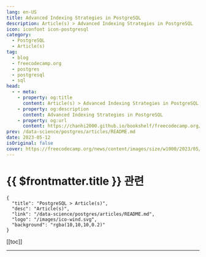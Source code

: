 ```yaml
---
lang: en-US
title: Advanced Indexing Strategies in PostgreSQL
description: Article(s) > Advanced Indexing Strategies in PostgreSQL
icon: iconfont icon-postgresql
category: 
  - PostgreSQL
  - Article(s)
tag: 
  - blog
  - freecodecamp.org
  - postgres
  - postgresql
  - sql
head:
  - - meta:
    - property: og:title
      content: Article(s) > Advanced Indexing Strategies in PostgreSQL
    - property: og:description
      content: Advanced Indexing Strategies in PostgreSQL
    - property: og:url
      content: https://chanhi2000.github.io/bookshelf/freecodecamp.org/postgresql-indexing-strategies.html
prev: /data-science/postgres/articles/README.md
date: 2023-05-12
isOriginal: false
cover: https://freecodecamp.org/news/content/images/size/w1000/2023/05/postresql-indexing.jpg
---
```


# {{ $frontmatter.title }} 관련

```component VPCard
{
  "title": "PostgreSQL > Article(s)",
  "desc": "Article(s)",
  "link": "/data-science/postgres/articles/README.md",
  "logo": "/images/ico-wind.svg",
  "background": "rgba(10,10,10,0.2)"
}
```

[[toc]]

---

<SiteInfo
  name="Advanced Indexing Strategies in PostgreSQL"
  desc="Indexing in PostgreSQL is a process that involves creating data structures that are optimized to efficiently search and retrieve data from tables.  An index is a copy of a portion of a table, arranged in a way that enables PostgreSQL to quickly locate and retrieve rows that match a..."
  url="https://freecodecamp.org/news/postgresql-indexing-strategies/"
  logo="https://cdn.freecodecamp.org/universal/favicons/favicon.ico"
  preview="https://freecodecamp.org/news/content/images/size/w1000/2023/05/postresql-indexing.jpg"/>

<!-- TODO: 작성 -->


